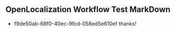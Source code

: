 ## OpenLocalization Workflow Test MarkDown
* f9de50ab-68f0-40ec-9fcd-058ed5e610ef thanks!

<!--HONumber=Aug16_HO3-->


